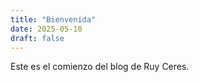 ```yaml
---
title: "Bienvenida"
date: 2025-05-10
draft: false
---
```


Este es el comienzo del blog de Ruy Ceres.